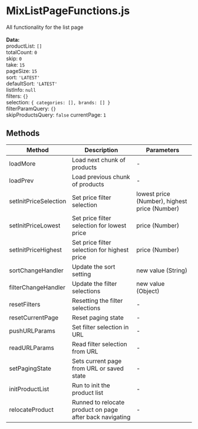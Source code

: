 # MixListPageFunctions.js

All functionality for the list page<br><br> **Data:**<br> productList: `[]`<br> totalCount: `0`<br> skip: `0`<br> take: `15`<br> pageSize: `15`<br> sort: `'LATEST'`<br> defaultSort: `'LATEST'`<br> listInfo: `null`<br> filters: `{}`<br> selection: `{ categories: [], brands: [] }`<br> filterParamQuery: `{}`<br> skipProductsQuery: `false` currentPage: `1`

## Methods

<!-- @vuese:MixListPageFunctions.js:methods:start -->
|Method|Description|Parameters|
|---|---|---|
|loadMore|Load next chunk of products|-|
|loadPrev|Load previous chunk of products|-|
|setInitPriceSelection|Set price filter selection|lowest price (Number), highest price (Number)|
|setInitPriceLowest|Set price filter selection for lowest price|price (Number)|
|setInitPriceHighest|Set price filter selection for highest price|price (Number)|
|sortChangeHandler|Update the sort setting|new value (String)|
|filterChangeHandler|Update the filter selections|new value (Object)|
|resetFilters|Resetting the filter selections|-|
|resetCurrentPage|Reset paging state|-|
|pushURLParams|Set filter selection in URL|-|
|readURLParams|Read filter selection from URL|-|
|setPagingState|Sets current page from URL or saved state|-|
|initProductList|Run to init the product list|-|
|relocateProduct|Runned to relocate product on page after back navigating|-|

<!-- @vuese:MixListPageFunctions.js:methods:end -->


